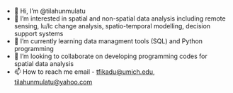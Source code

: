 - 👋 Hi, I’m @tilahunmulatu
- 👀 I’m interested in spatial and non-spatial data analysis including remote sensing, lu/lc change analysis, spatio-temporal modelling, decision support systems
- 🌱 I’m currently learning data managment tools (SQL) and Python programming
- 💞️ I’m looking to collaborate on developing programming codes for spatial data analysis
- 📫 How to reach me email - tfikadu@umich.edu, tilahunmulatu@yahoo.com

<!---
tilahunmulatu/tilahunmulatu is a ✨ special ✨ repository because its `README.md` (this file) appears on your GitHub profile.
You can click the Preview link to take a look at your changes.
--->
